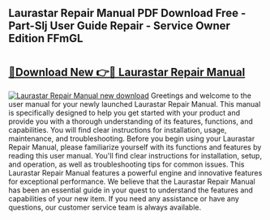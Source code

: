 ## Laurastar Repair Manual PDF Download Free - Part-Slj User Guide Repair - Service Owner Edition FFmGL

# <h2><a href="http://cf16219.oget.top/?id=Laurastar+Repair+Manual">🔗Download New 👉🔴 Laurastar Repair Manual</a></h2>

[![Laurastar Repair Manual new download](https://i.imgur.com/5g1atiW.png)](http://cf16219.oget.top/?id=Laurastar+Repair+Manual)
Greetings and welcome to the user manual for your newly launched Laurastar Repair Manual. This manual is specifically designed to help you get started with your product and provide you with a thorough understanding of its features, functions, and capabilities. You will find clear instructions for installation, usage, maintenance, and troubleshooting. Before you begin using your Laurastar Repair Manual, please familiarize yourself with its functions and features by reading this user manual. You'll find clear instructions for installation, setup, and operation, as well as troubleshooting tips for common issues. This Laurastar Repair Manual features a powerful engine and innovative features for exceptional performance. We believe that the Laurastar Repair Manual has been an essential guide in your quest to understand the features and capabilities of your new item. If you need any assistance or have any questions, our customer service team is always available.
